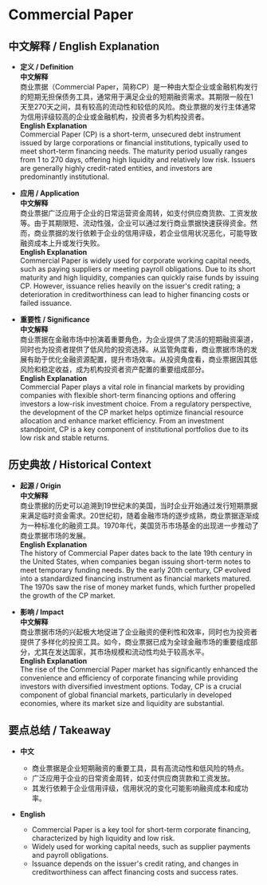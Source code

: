 # Commercial Paper

## 中文解释 / English Explanation

* **定义 / Definition**  
  **中文解释**  
  商业票据（Commercial Paper，简称CP）是一种由大型企业或金融机构发行的短期无担保债务工具，通常用于满足企业的短期融资需求。其期限一般在1天至270天之间，具有较高的流动性和较低的风险。商业票据的发行主体通常为信用评级较高的企业或金融机构，投资者多为机构投资者。  
  **English Explanation**  
  Commercial Paper (CP) is a short-term, unsecured debt instrument issued by large corporations or financial institutions, typically used to meet short-term financing needs. The maturity period usually ranges from 1 to 270 days, offering high liquidity and relatively low risk. Issuers are generally highly credit-rated entities, and investors are predominantly institutional.

* **应用 / Application**  
  **中文解释**  
  商业票据广泛应用于企业的日常运营资金周转，如支付供应商货款、工资发放等。由于其期限短、流动性强，企业可以通过发行商业票据快速获得资金。然而，商业票据的发行依赖于企业的信用评级，若企业信用状况恶化，可能导致融资成本上升或发行失败。  
  **English Explanation**  
  Commercial Paper is widely used for corporate working capital needs, such as paying suppliers or meeting payroll obligations. Due to its short maturity and high liquidity, companies can quickly raise funds by issuing CP. However, issuance relies heavily on the issuer's credit rating; a deterioration in creditworthiness can lead to higher financing costs or failed issuance.

* **重要性 / Significance**  
  **中文解释**  
  商业票据在金融市场中扮演着重要角色，为企业提供了灵活的短期融资渠道，同时也为投资者提供了低风险的投资选择。从监管角度看，商业票据市场的发展有助于优化金融资源配置，提升市场效率。从投资角度看，商业票据因其低风险和稳定收益，成为机构投资者资产配置的重要组成部分。  
  **English Explanation**  
  Commercial Paper plays a vital role in financial markets by providing companies with flexible short-term financing options and offering investors a low-risk investment choice. From a regulatory perspective, the development of the CP market helps optimize financial resource allocation and enhance market efficiency. From an investment standpoint, CP is a key component of institutional portfolios due to its low risk and stable returns.

## 历史典故 / Historical Context

* **起源 / Origin**  
  **中文解释**  
  商业票据的历史可以追溯到19世纪末的美国，当时企业开始通过发行短期票据来满足临时资金需求。20世纪初，随着金融市场的逐步成熟，商业票据逐渐成为一种标准化的融资工具。1970年代，美国货币市场基金的出现进一步推动了商业票据市场的发展。  
  **English Explanation**  
  The history of Commercial Paper dates back to the late 19th century in the United States, when companies began issuing short-term notes to meet temporary funding needs. By the early 20th century, CP evolved into a standardized financing instrument as financial markets matured. The 1970s saw the rise of money market funds, which further propelled the growth of the CP market.

* **影响 / Impact**  
  **中文解释**  
  商业票据市场的兴起极大地促进了企业融资的便利性和效率，同时也为投资者提供了多样化的投资工具。如今，商业票据已成为全球金融市场的重要组成部分，尤其在发达国家，其市场规模和流动性均处于较高水平。  
  **English Explanation**  
  The rise of the Commercial Paper market has significantly enhanced the convenience and efficiency of corporate financing while providing investors with diversified investment options. Today, CP is a crucial component of global financial markets, particularly in developed economies, where its market size and liquidity are substantial.

## 要点总结 / Takeaway

* **中文**  
  - 商业票据是企业短期融资的重要工具，具有高流动性和低风险的特点。  
  - 广泛应用于企业的日常资金周转，如支付供应商货款和工资发放。  
  - 其发行依赖于企业信用评级，信用状况的变化可能影响融资成本和成功率。  

* **English**  
  - Commercial Paper is a key tool for short-term corporate financing, characterized by high liquidity and low risk.  
  - Widely used for working capital needs, such as supplier payments and payroll obligations.  
  - Issuance depends on the issuer's credit rating, and changes in creditworthiness can affect financing costs and success rates.